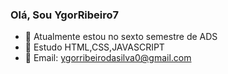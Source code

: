### Olá, Sou YgorRibeiro7



- 🔭 Atualmente estou no sexto semestre de ADS
- 🌱 Estudo HTML,CSS,JAVASCRIPT
- 💬 Email: ygorribeirodasilva0@gmail.com

